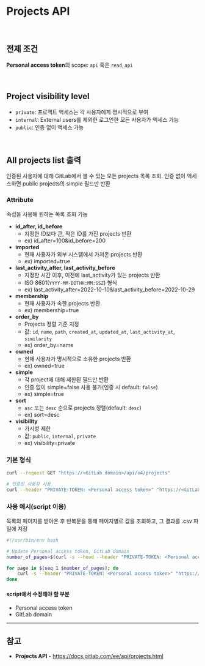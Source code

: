 # Projects API

<br>

## 전제 조건
**Personal access token**의 scope: `api` 혹은 `read_api`

<br>

## Project visibility level
- `private`: 프로젝트 액세스는 각 사용자에게 명시적으로 부여
- `internal`: External users를 제외한 로그인한 모든 사용자가 액세스 가능
- `public`: 인증 없이 액세스 가능

<br>

## All projects list 출력
인증된 사용자에 대해 GitLab에서 볼 수 있는 모든 projects 목록 조회. 인증 없이 액세스하면 public projects의 simple 필드만 반환

### Attribute
속성을 사용해 원하는 목록 조회 가능

- **id_after, id_before**
  - 지정한 ID보다 큰, 작은 ID를 가진 projects 반환
  - ex) id_after=100&id_before=200
- **imported**
  - 현재 사용자가 외부 시스템에서 가져온 projects 반환
  - ex) imported=true
- **last_activity_after, last_activity_before**
  - 지정한 시간 이후, 이전에 last_activity가 있는 projects 반환
  - ISO 8601(`YYYY-MM-DDTHH:MM:SSZ`) 형식
  - ex) last_activity_after=2022-10-10&last_activity_before=2022-10-29
- **membership**
  - 현재 사용자가 속한 projects 반환
  - ex) membership=true
- **order_by**
  - Projects 정렬 기준 지정
  - 값: `id`, `name`, `path`, `created_at`, `updated_at`, `last_activity_at`, `similarity`
  - ex) order_by=name
- **owned**
  - 현재 사용자가 명시적으로 소유한 projects 반환
  - ex) owned=true
- **simple**
  - 각 project에 대해 제한된 필드만 반환
  - 인증 없이 simple=false 사용 불가(인증 시 default: `false`)
  - ex) simple=true
- **sort**
  - `asc` 또는 `desc` 순으로 projects 정렬(default: `desc`)
  - ex) sort=desc
- **visibility**
  - 가시성 제한
  - 값: `public`, `internal`, `private`
  - ex) visibility=private

### 기본 형식
```bash
curl --request GET "https://<GitLab domain>/api/v4/projects"

# 인증된 사용자 사용
curl --header "PRIVATE-TOKEN: <Personal access token>" "https://<GitLab domain>/api/v4/projects"
```

### 사용 예시(script 이용)
목록의 페이지를 받아온 후 반복문을 통해 페이지별로 값을 조회하고, 그 결과를 .csv 파일에 저장

```bash
#!/usr/bin/env bash

# Update Personal access token, GitLab domain
number_of_pages=$(curl -s --head --header "PRIVATE-TOKEN: <Personal access token>" "https://<GitLab domain>/api/v4/projects" | grep -i x-total-pages | awk '{print $2}' | tr -d '\r\n')

for page in $(seq 1 $number_of_pages); do
    curl -s --header "PRIVATE-TOKEN: <Personal access token>" "https://<GitLab domain>/api/v4/projects?per_page=100&page=$page" >> projects-list.csv
done
```

#### script에서 수정해야 할 부분
- Personal access token
- GitLab domain

<hr>

## 참고
- **Projects API** - https://docs.gitlab.com/ee/api/projects.html
